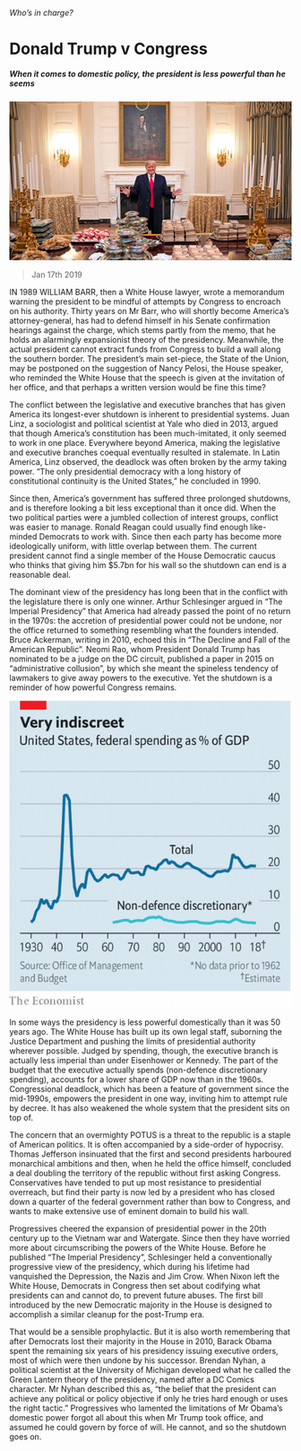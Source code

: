 ###### Who’s in charge?

# Donald Trump v Congress 

##### When it comes to domestic policy, the president is less powerful than he seems 

![image](images/20190119_USP001_0.jpg) 

> Jan 17th 2019 

 

IN 1989 WILLIAM BARR, then a White House lawyer, wrote a memorandum warning the president to be mindful of attempts by Congress to encroach on his authority. Thirty years on Mr Barr, who will shortly become America’s attorney-general, has had to defend himself in his Senate confirmation hearings against the charge, which stems partly from the memo, that he holds an alarmingly expansionist theory of the presidency. Meanwhile, the actual president cannot extract funds from Congress to build a wall along the southern border. The president’s main set-piece, the State of the Union, may be postponed on the suggestion of Nancy Pelosi, the House speaker, who reminded the White House that the speech is given at the invitation of her office, and that perhaps a written version would be fine this time? 

The conflict between the legislative and executive branches that has given America its longest-ever shutdown is inherent to presidential systems. Juan Linz, a sociologist and political scientist at Yale who died in 2013, argued that though America’s constitution has been much-imitated, it only seemed to work in one place. Everywhere beyond America, making the legislative and executive branches coequal eventually resulted in stalemate. In Latin America, Linz observed, the deadlock was often broken by the army taking power. “The only presidential democracy with a long history of constitutional continuity is the United States,” he concluded in 1990. 

Since then, America’s government has suffered three prolonged shutdowns, and is therefore looking a bit less exceptional than it once did. When the two political parties were a jumbled collection of interest groups, conflict was easier to manage. Ronald Reagan could usually find enough like-minded Democrats to work with. Since then each party has become more ideologically uniform, with little overlap between them. The current president cannot find a single member of the House Democratic caucus who thinks that giving him $5.7bn for his wall so the shutdown can end is a reasonable deal. 

The dominant view of the presidency has long been that in the conflict with the legislature there is only one winner. Arthur Schlesinger argued in “The Imperial Presidency” that America had already passed the point of no return in the 1970s: the accretion of presidential power could not be undone, nor the office returned to something resembling what the founders intended. Bruce Ackerman, writing in 2010, echoed this in “The Decline and Fall of the American Republic”. Neomi Rao, whom President Donald Trump has nominated to be a judge on the DC circuit, published a paper in 2015 on “administrative collusion”, by which she meant the spineless tendency of lawmakers to give away powers to the executive. Yet the shutdown is a reminder of how powerful Congress remains. 

![image](images/20190119_USC161.png) 

In some ways the presidency is less powerful domestically than it was 50 years ago. The White House has built up its own legal staff, suborning the Justice Department and pushing the limits of presidential authority wherever possible. Judged by spending, though, the executive branch is actually less imperial than under Eisenhower or Kennedy. The part of the budget that the executive actually spends (non-defence discretionary spending), accounts for a lower share of GDP now than in the 1960s. Congressional deadlock, which has been a feature of government since the mid-1990s, empowers the president in one way, inviting him to attempt rule by decree. It has also weakened the whole system that the president sits on top of. 

The concern that an overmighty POTUS is a threat to the republic is a staple of American politics. It is often accompanied by a side-order of hypocrisy. Thomas Jefferson insinuated that the first and second presidents harboured monarchical ambitions and then, when he held the office himself, concluded a deal doubling the territory of the republic without first asking Congress. Conservatives have tended to put up most resistance to presidential overreach, but find their party is now led by a president who has closed down a quarter of the federal government rather than bow to Congress, and wants to make extensive use of eminent domain to build his wall. 

Progressives cheered the expansion of presidential power in the 20th century up to the Vietnam war and Watergate. Since then they have worried more about circumscribing the powers of the White House. Before he published “The Imperial Presidency”, Schlesinger held a conventionally progressive view of the presidency, which during his lifetime had vanquished the Depression, the Nazis and Jim Crow. When Nixon left the White House, Democrats in Congress then set about codifying what presidents can and cannot do, to prevent future abuses. The first bill introduced by the new Democratic majority in the House is designed to accomplish a similar cleanup for the post-Trump era. 

That would be a sensible prophylactic. But it is also worth remembering that after Democrats lost their majority in the House in 2010, Barack Obama spent the remaining six years of his presidency issuing executive orders, most of which were then undone by his successor. Brendan Nyhan, a political scientist at the University of Michigan developed what he called the Green Lantern theory of the presidency, named after a DC Comics character. Mr Nyhan described this as, “the belief that the president can achieve any political or policy objective if only he tries hard enough or uses the right tactic.” Progressives who lamented the limitations of Mr Obama’s domestic power forgot all about this when Mr Trump took office, and assumed he could govern by force of will. He cannot, and so the shutdown goes on. 

